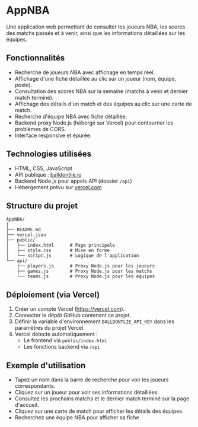 # AppNBA

Une application web permettant de consulter les joueurs NBA, les scores des matchs passés et à venir, ainsi que les informations détaillées sur les équipes.

## Fonctionnalités

- Recherche de joueurs NBA avec affichage en temps réel.
- Affichage d'une fiche détaillée au clic sur un joueur (nom, équipe, poste).
- Consultation des scores NBA sur la semaine (matchs à venir et dernier match terminé).
- Affichage des détails d'un match et des équipes au clic sur une carte de match.
- Recherche d'équipe NBA avec fiche détaillée.
- Backend proxy Node.js (hébergé sur Vercel) pour contourner les problèmes de CORS.
- Interface responsive et épurée.

## Technologies utilisées

- HTML, CSS, JavaScript
- API publique : [balldontlie.io](https://www.balldontlie.io/)
- Backend Node.js pour appels API (dossier `/api`)
- Hébergement prévu sur [vercel.com](https://vercel.com)

## Structure du projet

```
AppNBA/
│
├── README.md
├── vercel.json
├── public/
│   ├── index.html      # Page principale
│   ├── style.css       # Mise en forme
│   └── script.js       # Logique de l'application
└── api/
    ├── players.js      # Proxy Node.js pour les joueurs
    ├── games.js        # Proxy Node.js pour les matchs
    └── teams.js        # Proxy Node.js pour les équipes
```

## Déploiement (via Vercel)

1. Créer un compte Vercel (https://vercel.com).
2. Connecter le dépôt GitHub contenant ce projet.
3. Définir la variable d'environnement `BALLDONTLIE_API_KEY` dans les paramètres du projet Vercel.
4. Vercel détecte automatiquement :
   - Le frontend via `public/index.html`
   - Les fonctions backend via `/api`

## Exemple d'utilisation

- Tapez un nom dans la barre de recherche pour voir les joueurs correspondants.
- Cliquez sur un joueur pour voir ses informations détaillées.
- Consultez les prochains matchs et le dernier match terminé sur la page d'accueil.
- Cliquez sur une carte de match pour afficher les détails des équipes.
- Recherchez une équipe NBA pour afficher sa fiche
